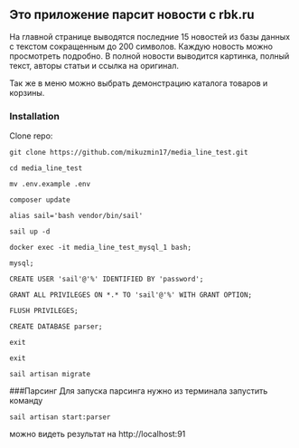 ## Это приложение парсит новости с rbk.ru

На главной странице выводятся последние 15 новостей из базы данных
с текстом сокращенным до 200 символов. Каждую новость можно просмотреть подробно.
В полной новости выводится картинка, полный текст, авторы статьи и ссылка на оригинал.

Так же в меню можно выбрать демонстрацию каталога товаров и  корзины. 

### Installation

Clone repo:
```
git clone https://github.com/mikuzmin17/media_line_test.git

cd media_line_test

mv .env.example .env

composer update

alias sail='bash vendor/bin/sail'

sail up -d

docker exec -it media_line_test_mysql_1 bash;

mysql;

CREATE USER 'sail'@'%' IDENTIFIED BY 'password';

GRANT ALL PRIVILEGES ON *.* TO 'sail'@'%' WITH GRANT OPTION;

FLUSH PRIVILEGES;

CREATE DATABASE parser;

exit

exit

sail artisan migrate
```
###Парсинг 
Для запуска парсинга нужно из терминала запустить команду 
```
sail artisan start:parser
```
можно видеть результат на http://localhost:91
